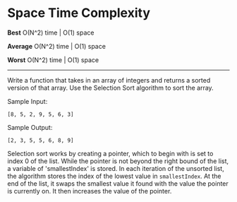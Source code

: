 # Space Time Complexity

**Best** O(N^2) time | O(1) space

**Average** O(N^2) time | O(1) space

**Worst** O(N^2) time | O(1) space

---

Write a function that takes in an array of integers and returns a sorted version of that array. Use the Selection Sort algorithm to sort the array.

Sample Input:

`[8, 5, 2, 9, 5, 6, 3]`

Sample Output:

`[2, 3, 5, 5, 6, 8, 9]`

Selection sort works by creating a pointer, which to begin with is set to index 0 of the list. While the pointer is not beyond the right bound of the list, a variable of 'smallestIndex' is stored. In each iteration of the unsorted list, the algorithm stores the index of the lowest value in `smallestIndex`. At the end of the list, it swaps the smallest value it found with the value the pointer is currently on. It then increases the value of the pointer.
